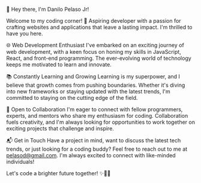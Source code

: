 👋 Hey there, I'm Danilo Pelaso Jr!

Welcome to my coding corner! 🚀 Aspiring developer with a passion for crafting websites and applications that leave a lasting impact. I'm thrilled to have you here.

🌐 Web Development Enthusiast
I've embarked on an exciting journey of web development, with a keen focus on honing my skills in JavaScript, React, and front-end programming. The ever-evolving world of technology keeps me motivated to learn and innovate.

📚 Constantly Learning and Growing
Learning is my superpower, and I believe that growth comes from pushing boundaries. Whether it's diving into new frameworks or staying updated with the latest trends, I'm committed to staying on the cutting edge of the field.

🤝 Open to Collaboration
I'm eager to connect with fellow programmers, experts, and mentors who share my enthusiasm for coding. Collaboration fuels creativity, and I'm always looking for opportunities to work together on exciting projects that challenge and inspire.

📬 Get in Touch
Have a project in mind, want to discuss the latest tech trends, or just looking for a coding buddy? Feel free to reach out to me at pelasod@gmail.com. I'm always excited to connect with like-minded individuals!

Let's code a brighter future together! ✨👨‍💻

<!---
daaanils/daaanils is a ✨ special ✨ repository because its `README.md` (this file) appears on your GitHub profile.
You can click the Preview link to take a look at your changes.
--->

